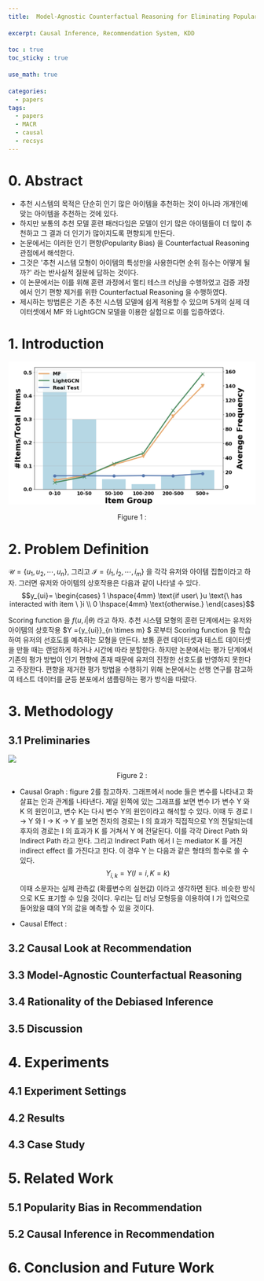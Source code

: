 ```yaml
---
title:  Model-Agnostic Counterfactual Reasoning for Eliminating Popularity Bias in Recommender System(KDD 2021)

excerpt: Causal Inference, Recommendation System, KDD 

toc : true
toc_sticky : true  

use_math: true

categories:
  - papers
tags:
  - papers
  - MACR
  - causal
  - recsys
---
```


# 0. Abstract 

- 추천 시스템의 목적은 단순히 인기 많은 아이템을 추천하는 것이 아니라 개개인에 맞는 아이템을 추천하는 것에 있다.
- 하지만 보통의 추천 모델 훈련 패러다임은 모델이 인기 많은 아이템들이 더 많이 추천하고 그 결과 더 인기가 많아지도록 편향되게 만든다.
- 논문에서는 이러한 인기 편향(Popularity Bias) 을  Counterfactual Reasoning 관점에서 해석한다.
- 그것은 '추천 시스템 모형이 아이템의 특성만을 사용한다면 순위 점수는 어떻게 될까?' 라는 반사실적 질문에 답하는 것이다.
- 이 논문에서는 이를 위해 훈련 과정에서 멀티 테스크 러닝을 수행하였고 검증 과정에서 인기 편향 제거를 위한 Counterfactual Reasoning 을 수행하였다.
- 제시하는 방법론은 기존 추천 시스템 모델에 쉽게 적용할 수 있으며 5개의 실제 데이터셋에서 MF 와 LightGCN 모델을 이용한 실험으로 이를 입증하였다. 


# 1. Introduction

![Popularity Bias](https://github.com/Sodychoe/sodychoe.github.io/blob/main/assets/images/papers/macr/macr-bias.png?raw=true)
<div style="text-align: center;">Figure 1 :</div>



# 2. Problem Definition

$\mathcal{U} = \{u_1, u_2, \cdots, u_n\},$  그리고 $\mathcal{I}=\{i_1, i_2, \cdots, i_m\}$ 을 각각 유저와 아이템 집합이라고 하자. 그러면 유저와 아이템의 상호작용은 다음과
같이 나타낼 수 있다. 
$$y_{ui}= \begin{cases} 1 \hspace{4mm} \text{if user\ }u \text{\ has interacted with item \ }i  
\\ 0 \hspace{4mm} \text{otherwise.} \end{cases}$$

Scoring function 을 $f(u, i|\theta)$ 라고 하자. 추천 시스템 모형의 훈련 단계에서는 유저와 아이템의 상호작용 $Y =\{y_{ui}\}_{n \times m} $ 로부터 Scoring function 을 학습하여 유저의 선호도를 예측하는 모형을 만든다. 보통 훈련 데이터셋과 테스트 데이터셋을 
만들 때는 랜덤하게 하거나 시간에 따라 분할한다. 하지만 논문에서는 평가 단계에서 기존의 평가 방법이 인기 편향에 존재 때문에 유저의 진정한
선호도를 반영하지 못한다고 주장한다. 편향을 제거한 평가 방법을 수행하기 위해 논문에서는 선행 연구를 참고하여 테스트 데이터를 균등 분포에서
샘플링하는 평가 방식을 따랐다.   

# 3. Methodology

## 3.1 Preliminaries
<!-- ![](https://user-images.githubusercontent.com/113276452/238668969-2485be1e-4887-4543-affc-a92c08142a15.png) -->

![](https://user-images.githubusercontent.com/113276452/238672592-377408fd-0068-43d7-a67a-391331a8f071.png)
<div style="text-align: center;">Figure 2 :</div>

- Causal Graph : figure 2를 참고하자. 그래프에서 node 들은 변수를 나타내고 화살표는 인과 관계를 나타낸다. 제일 왼쪽에 있는 그래프를 보면
변수 I가 변수 Y 와 K 의 원인이고, 변수 K는 다시 변수 Y의 원인이라고 해석할 수 있다. 이때 두 경로 I -> Y 와 I -> K -> Y 를 보면 전자의
경로는 I 의 효과가 직접적으로 Y의 전달되는데 후자의 경로는 I 의 효과가 K 를 거쳐서 Y 에 전달된다. 이를 각각 Direct Path 와 Indirect Path 라고 한다. 그리고 Indirect Path 에서 I 는 mediator K 를 거친 indirect effect 를 가진다고 한다. 이 경우 Y 는 다음과
같은 형태의 함수로 쓸 수 있다. 
$$Y_{i, k} = Y(I=i, K=k)$$
      이때 소문자는 실제 관측값 (확률변수의 실현값) 이라고 생각하면 된다. 비슷한 방식으로 K도 표기할 수 있을 것이다. 우리는 딥 러닝 모형등을 이용하여 I 가 입력으로 들어왔을 떄의 Y의 값을 예측할 수 있을 것이다. 


- Causal Effect :

## 3.2 Causal Look at Recommendation

## 3.3 Model-Agnostic Counterfactual Reasoning

## 3.4 Rationality of the Debiased Inference

## 3.5 Discussion

# 4. Experiments 

## 4.1 Experiment Settings

## 4.2 Results

## 4.3 Case Study

# 5. Related Work

## 5.1 Popularity Bias in Recommendation

## 5.2 Causal Inference in Recommendation

# 6. Conclusion and Future Work 